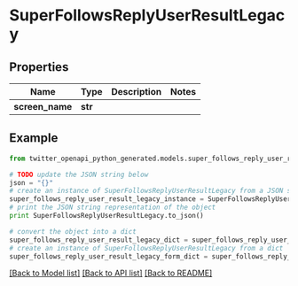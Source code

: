 # SuperFollowsReplyUserResultLegacy


## Properties

Name | Type | Description | Notes
------------ | ------------- | ------------- | -------------
**screen_name** | **str** |  | 

## Example

```python
from twitter_openapi_python_generated.models.super_follows_reply_user_result_legacy import SuperFollowsReplyUserResultLegacy

# TODO update the JSON string below
json = "{}"
# create an instance of SuperFollowsReplyUserResultLegacy from a JSON string
super_follows_reply_user_result_legacy_instance = SuperFollowsReplyUserResultLegacy.from_json(json)
# print the JSON string representation of the object
print SuperFollowsReplyUserResultLegacy.to_json()

# convert the object into a dict
super_follows_reply_user_result_legacy_dict = super_follows_reply_user_result_legacy_instance.to_dict()
# create an instance of SuperFollowsReplyUserResultLegacy from a dict
super_follows_reply_user_result_legacy_form_dict = super_follows_reply_user_result_legacy.from_dict(super_follows_reply_user_result_legacy_dict)
```
[[Back to Model list]](../README.md#documentation-for-models) [[Back to API list]](../README.md#documentation-for-api-endpoints) [[Back to README]](../README.md)



